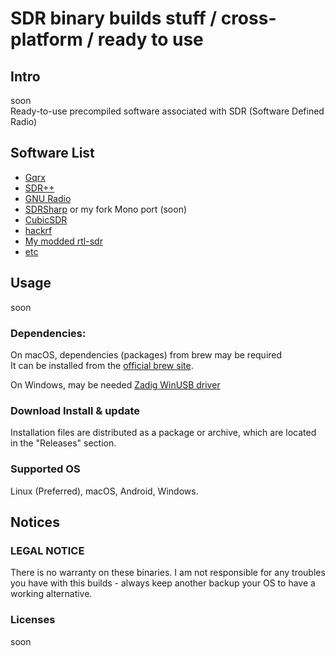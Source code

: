 # SDR binary builds stuff / cross-platform / ready to use

## Intro
soon  
Ready-to-use precompiled software associated with SDR (Software Defined Radio)

## Software List
- [Gqrx](https://github.com/gqrx-sdr/gqrx)
- [SDR++](https://github.com/AlexandreRouma/SDRPlusPlus)
- [GNU Radio](https://github.com/gnuradio/gnuradio)
- [SDRSharp](https://airspy.com/download/) or my fork Mono port (soon)  
- [CubicSDR](https://github.com/cjcliffe/CubicSDR)
- [hackrf](https://github.com/greatscottgadgets/hackrf)
- [My modded rtl-sdr](https://github.com/Mr-Precise/rtl-sdr)
- [etc](https://www.rtl-sdr.com/big-list-rtl-sdr-supported-software/)  

## Usage
soon
### Dependencies:
On macOS, dependencies (packages) from brew may be required  
It can be installed from the [official brew site](https://brew.sh/).  

On Windows, may be needed [Zadig WinUSB driver](https://zadig.akeo.ie/)

### Download Install & update
Installation files are distributed as a package or archive, which are located in the "Releases" section.

### Supported OS
Linux (Preferred), macOS, Android, Windows.


## Notices
### LEGAL NOTICE
There is no warranty on these binaries. I am not responsible for any troubles you have with this builds - always keep another backup your OS to have a working alternative.

### Licenses
soon
